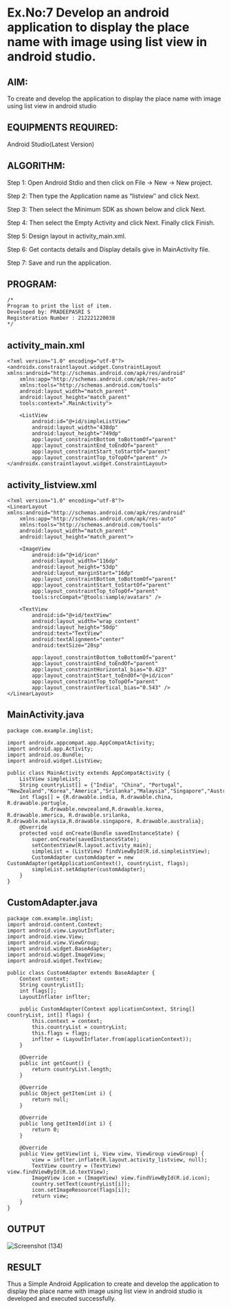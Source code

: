 
# Ex.No:7 Develop an android application to display the place name with image using list view in android studio.


## AIM:

To create and develop the application to display the place name with image using list view in android studio

## EQUIPMENTS REQUIRED:

Android Studio(Latest Version)

## ALGORITHM:

Step 1: Open Android Stdio and then click on File -> New -> New project.

Step 2: Then type the Application name as “listview″ and click Next. 

Step 3: Then select the Minimum SDK as shown below and click Next.

Step 4: Then select the Empty Activity and click Next. Finally click Finish.

Step 5: Design layout in activity_main.xml.

Step 6: Get contacts details and Display details give in MainActivity file.

Step 7: Save and run the application.

## PROGRAM:
```
/*
Program to print the list of item.
Developed by: PRADEEPASRI S
Registeration Number : 212221220038
*/
```
## activity_main.xml
```
<?xml version="1.0" encoding="utf-8"?>
<androidx.constraintlayout.widget.ConstraintLayout xmlns:android="http://schemas.android.com/apk/res/android"
    xmlns:app="http://schemas.android.com/apk/res-auto"
    xmlns:tools="http://schemas.android.com/tools"
    android:layout_width="match_parent"
    android:layout_height="match_parent"
    tools:context=".MainActivity">

    <ListView
        android:id="@+id/simpleListView"
        android:layout_width="438dp"
        android:layout_height="749dp"
        app:layout_constraintBottom_toBottomOf="parent"
        app:layout_constraintEnd_toEndOf="parent"
        app:layout_constraintStart_toStartOf="parent"
        app:layout_constraintTop_toTopOf="parent" />
</androidx.constraintlayout.widget.ConstraintLayout>
```
## activity_listview.xml
```
<?xml version="1.0" encoding="utf-8"?>
<LinearLayout xmlns:android="http://schemas.android.com/apk/res/android"
    xmlns:app="http://schemas.android.com/apk/res-auto"
    xmlns:tools="http://schemas.android.com/tools"
    android:layout_width="match_parent"
    android:layout_height="match_parent">

    <ImageView
        android:id="@+id/icon"
        android:layout_width="116dp"
        android:layout_height="53dp"
        android:layout_marginStart="16dp"
        app:layout_constraintBottom_toBottomOf="parent"
        app:layout_constraintStart_toStartOf="parent"
        app:layout_constraintTop_toTopOf="parent"
        tools:srcCompat="@tools:sample/avatars" />

    <TextView
        android:id="@+id/textView"
        android:layout_width="wrap_content"
        android:layout_height="50dp"
        android:text="TextView"
        android:textAlignment="center"
        android:textSize="20sp"

        app:layout_constraintBottom_toBottomOf="parent"
        app:layout_constraintEnd_toEndOf="parent"
        app:layout_constraintHorizontal_bias="0.423"
        app:layout_constraintStart_toEndOf="@+id/icon"
        app:layout_constraintTop_toTopOf="parent"
        app:layout_constraintVertical_bias="0.543" />
</LinearLayout>
```
## MainActivity.java
```
package com.example.imglist;

import androidx.appcompat.app.AppCompatActivity;
import android.app.Activity;
import android.os.Bundle;
import android.widget.ListView;

public class MainActivity extends AppCompatActivity {
    ListView simpleList;
    String countryList[] = {"India", "China", "Portugal", "NewZealand","Korea","America","Srilanka","Malaysia","Singapore","Australia"};
    int flags[] = {R.drawable.india, R.drawable.china, R.drawable.portugle,
            R.drawable.newzealand,R.drawable.korea, R.drawable.america, R.drawable.srilanka, R.drawable.malaysia,R.drawable.singapore, R.drawable.australia};
    @Override
    protected void onCreate(Bundle savedInstanceState) {
        super.onCreate(savedInstanceState);
        setContentView(R.layout.activity_main);
        simpleList = (ListView) findViewById(R.id.simpleListView);
        CustomAdapter customAdapter = new CustomAdapter(getApplicationContext(), countryList, flags);
        simpleList.setAdapter(customAdapter);
    }
}
```
## CustomAdapter.java
```
package com.example.imglist;
import android.content.Context;
import android.view.LayoutInflater;
import android.view.View;
import android.view.ViewGroup;
import android.widget.BaseAdapter;
import android.widget.ImageView;
import android.widget.TextView;

public class CustomAdapter extends BaseAdapter {
    Context context;
    String countryList[];
    int flags[];
    LayoutInflater inflter;

    public CustomAdapter(Context applicationContext, String[] countryList, int[] flags) {
        this.context = context;
        this.countryList = countryList;
        this.flags = flags;
        inflter = (LayoutInflater.from(applicationContext));
    }

    @Override
    public int getCount() {
        return countryList.length;
    }

    @Override
    public Object getItem(int i) {
        return null;
    }

    @Override
    public long getItemId(int i) {
        return 0;
    }

    @Override
    public View getView(int i, View view, ViewGroup viewGroup) {
        view = inflter.inflate(R.layout.activity_listview, null);
        TextView country = (TextView) view.findViewById(R.id.textView);
        ImageView icon = (ImageView) view.findViewById(R.id.icon);
        country.setText(countryList[i]);
        icon.setImageResource(flags[i]);
        return view;
    }
}
```
## OUTPUT
![Screenshot (134)](https://github.com/suryacse05/Mobile-Application-Development/assets/131433142/fa47be18-72d0-4000-b894-7d4b555b39bc)

## RESULT
Thus a Simple Android Application to create and develop the application to display the place name with image using list view in android studio is developed and executed successfully.
